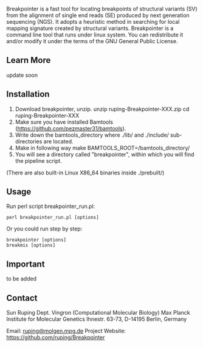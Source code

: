 Breakpointer is a fast tool for locating breakpoints of structural variants (SV) from the alignment of single end reads (SE) produced by next generation sequencing (NGS). It adopts a heuristic method in searching for local mapping signature created by structural variants. Breakpointer is a command line tool that runs under linux system. You can redistribute it and/or modify it under the terms of the GNU General Public License.

Learn More
---

update soon
    

Installation
---

1. Download breakpointer, unzip.
	unzip ruping-Breakpointer-XXX.zip
	cd ruping-Breakpointer-XXX
2. Make sure you have installed Bamtools (https://github.com/pezmaster31/bamtools).
3. Write down the bamtools_directory where ./lib/ and ./include/ sub-directories are located.
4. Make in following way
	make BAMTOOLS_ROOT=/bamtools_directory/
5. You will see a directory called "breakpointer", within which you will find the pipeline script.

(There are also built-in Linux X86_64 binaries inside ./prebuilt/)

Usage
---

Run perl script breakpointer_run.pl:

	perl breakpointer_run.pl [options]
    

Or you could run step by step:

	breakpointer [options]
	breakmis [options]


Important
---

to be added



Contact
---
Sun Ruping
Dept. Vingron (Computational Molecular Biology)
Max Planck Institute for Molecular Genetics
Ihnestr. 63-73, D-14195 Berlin, Germany

Email: ruping@molgen.mpg.de
Project Website: https://github.com/ruping/Breakpointer
